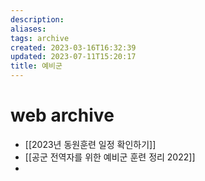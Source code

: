 ```yaml
---
description:
aliases: 
tags: archive
created: 2023-03-16T16:32:39
updated: 2023-07-11T15:20:17
title: 예비군
---
```

# web archive

- [[2023년 동원훈련 일정 확인하기]]
- [[공군 전역자를 위한 예비군 훈련 정리 2022]]
- 